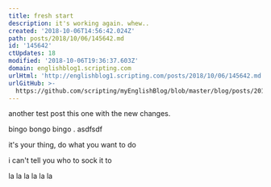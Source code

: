 ```yaml
---
title: fresh start
description: it's working again. whew..
created: '2018-10-06T14:56:42.024Z'
path: posts/2018/10/06/145642.md
id: '145642'
ctUpdates: 18
modified: '2018-10-06T19:36:37.603Z'
domain: englishblog1.scripting.com
urlHtml: 'http://englishblog1.scripting.com/posts/2018/10/06/145642.md'
urlGitHub: >-
  https://github.com/scripting/myEnglishBlog/blob/master/blog/posts/2018/10/06/145642.md
---
```

another test post this one with the new changes.

bingo bongo bingo . asdfsdf

it's your thing, do what you want to do

i can't tell you who to sock it to

la la la la la la